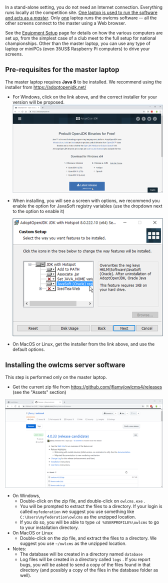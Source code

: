 In a stand-alone setting, you do not need an Internet connection.  Everything runs locally at the competition site.  <u>One laptop is used to run the software and acts as a *master</u>*.  Only <u>one</u> laptop runs the owlcms software -- all the other screens connect to the master using a Web browser.

See the [Equipment Setup](EquipmentSetup.md) page for details on how the various computers are set up, from the simplest case of a  club meet to the full setup for national championships. Other than the master laptop, you can use any type of laptop or miniPCs (even 35US$ Raspberry Pi computers) to drive your screens.

## Pre-requisites for the master laptop

The master laptop requires **Java 8** to be installed. We recommend using the installer from https://adoptopenjdk.net/ 

- For Windows, click on the link above, and the correct installer for your version will be proposed.
![](img/LocalInstall/001_download.png)
  
- When installing, you will see a screen with options, we recommend you enable the option for JavaSoft registry variables (use the dropdown next to the option to enable it)

  ![](img/LocalInstall/002_JavaSoft.png)

- On MacOS or Linux, get the installer from the link above, and use the default options.

## Installing the owlcms server software

This step is performed only on the master laptop.

- Get the current zip file from <https://github.com/jflamy/owlcms4/releases> (see the "Assets" section)

![zip](img\LocalInstall\010_zip.png)

- On Windows,
  - Double-click on the zip file, and double-click on `owlcms.exe` .
  - You will be prompted to extract the files to a directory.  If your login is called `myfederation` we suggest you use something like `C:\Users\myfederation\owlcms` as the unzipped location. 
  - If you do so, you will be able to type `cd %USERPROFILE%\owlcms` to go to your installation directory.
- On MacOS or Linux
  - Double-click on the zip file, and extract the files to a directory.  We suggest you use `~/owlcms` as the unzipped location.
- Notes:
  - The database will be created in a directory named `database` 
  - Log files will be created in a directory called `logs` . If you report bugs, you will be asked to send a copy of the files found in that directory (and possibly a copy of the files in the database folder as well).

